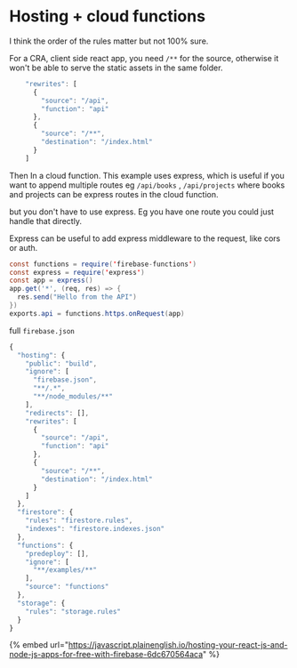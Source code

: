 # Hosting + cloud functions

I think the order of the rules matter but not 100% sure.

For a CRA, client side react app, you need `/**` for the source, otherwise it won't be able to serve the static assets in the same folder.

```javascript
    "rewrites": [
      {
        "source": "/api",
        "function": "api"
      },
      {
        "source": "/**",
        "destination": "/index.html"
      }
    ]
```

Then In a cloud function. This example uses express, which is useful if you want to append multiple routes eg `/api/books` , `/api/projects` where books and projects can be express routes in the cloud function.  

but you don't have to use express. Eg you have one route you could just handle that directly. 

Express can be useful to add express middleware to the request, like cors or auth. 

```java
const functions = require('firebase-functions')
const express = require('express')
const app = express()
app.get('*', (req, res) => {
  res.send("Hello from the API")
})
exports.api = functions.https.onRequest(app)
```

full `firebase.json`

```javascript
{
  "hosting": {
    "public": "build",
    "ignore": [
      "firebase.json",
      "**/.*",
      "**/node_modules/**"
    ],
    "redirects": [],
    "rewrites": [
      {
        "source": "/api",
        "function": "api"
      },
      {
        "source": "/**",
        "destination": "/index.html"
      }
    ]
  },
  "firestore": {
    "rules": "firestore.rules",
    "indexes": "firestore.indexes.json"
  },
  "functions": {
    "predeploy": [],
    "ignore": [
      "**/examples/**"
    ],
    "source": "functions"
  },
  "storage": {
    "rules": "storage.rules"
  }
}
```

{% embed url="https://javascript.plainenglish.io/hosting-your-react-js-and-node-js-apps-for-free-with-firebase-6dc670564aca" %}




